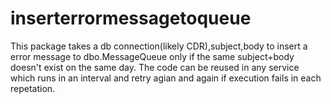 # inserterrormessagetoqueue

This package takes a db connection(likely CDR),subject,body to insert a error message to dbo.MessageQueue only if the same subject+body doesn't exist on the same day. The code can be reused in any service which runs in an interval and retry agian and again if  execution fails in each repetation.
